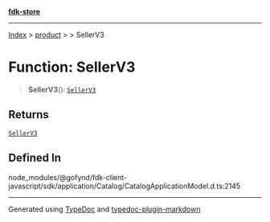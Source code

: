 [**fdk-store**](../../../README.md)
***

[Index](../../../API.md) > [product](../../README.md) > [<internal>](../README.md) > SellerV3

# Function: SellerV3

> **SellerV3**(): [`SellerV3`](../type-aliases/type-alias.SellerV3.md)

## Returns

[`SellerV3`](../type-aliases/type-alias.SellerV3.md)

## Defined In

node\_modules/@gofynd/fdk-client-javascript/sdk/application/Catalog/CatalogApplicationModel.d.ts:2145

***
Generated using [TypeDoc](https://typedoc.org/) and [typedoc-plugin-markdown](https://www.npmjs.com/package/typedoc-plugin-markdown)

